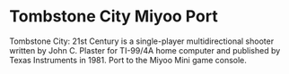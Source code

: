 # Tombstone City Miyoo Port
 Tombstone City: 21st Century is a single-player multidirectional shooter written by John C. Plaster for TI-99/4A home computer and published by Texas Instruments in 1981. Port to the Miyoo Mini game console.
